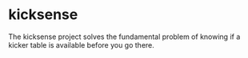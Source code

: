 # kicksense
The kicksense project solves the fundamental problem of knowing if a kicker table is available before you go there.
